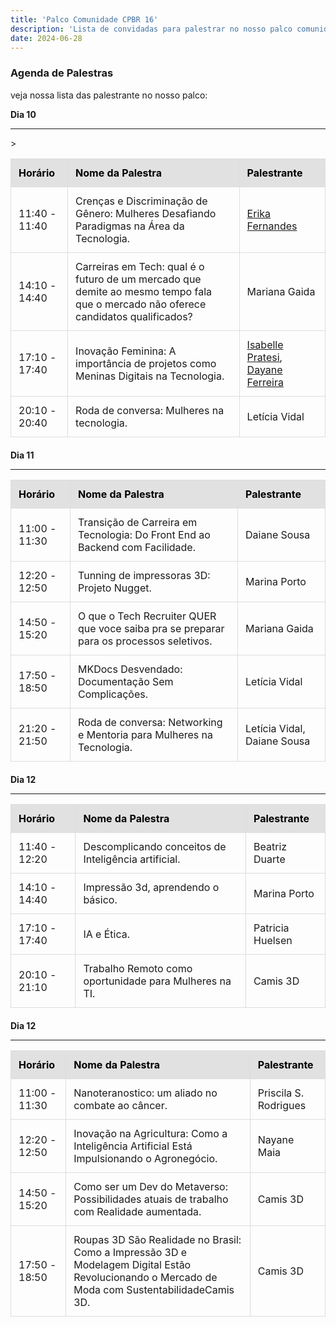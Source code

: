```yaml
---
title: 'Palco Comunidade CPBR 16'
description: 'Lista de convidadas para palestrar no nosso palco comunidade na Campus Party Brasil 16'
date: 2024-06-28
---
```

<style>

    h1 {
        text-align: center;
        margin-bottom: 20px;
    }

    table {
        width: 100%;
        border-collapse: collapse;
        margin-bottom: 20px;
    }

    thead {
        background-color: #e1e1e1;
        color: #000;
    
    }

    th, td {
        padding: 12px;
        border: 1px solid #ddd;
        text-align: left;
    }

    tbody tr:hover {
        background-color: #eea;
        color: #000;
    }
</style>



### Agenda de Palestras


<!-- <div style="display: flex; justify-content: center; width: 70rem; height: 53rem">
<img src="http://codivas.com.br/assets/images/logo.svg" />
</div> -->



veja nossa lista das palestrante no nosso palco:

**Dia 10**

---

<table>
    <thead>
        <tr>
            <th>Horário</th>
            <th>Nome da Palestra</th>
            <th>Palestrante</th>
        </tr>
    </thead>
    <tbody>
        <tr>
            <td>11:40 - 11:40</td>
            <td>Crenças e Discriminação de Gênero: Mulheres Desafiando Paradigmas na Área da Tecnologia.</td>
            <td><a href="https://www.linkedin.com/in/erika-r-fernandes-90589047/">Erika Fernandes</a></td>
        </tr>
        <tr>
            <td>14:10 - 14:40</td>
            <td>Carreiras em Tech: qual é o futuro de um mercado que demite ao mesmo tempo fala que o mercado não oferece candidatos qualificados?</td>
            <td>Mariana Gaida</td>
        </tr>
        <tr>
            <td>17:10 - 17:40</td>
            <td>Inovação Feminina: A importância de projetos como Meninas Digitais na Tecnologia.</td>
            <td><a href="http://instagram.com/as.codivas">Isabelle Pratesi</a>, <a href="instagram.com/as.codivas">Dayane Ferreira</a></td>
        </tr>>
        <tr>
            <td>20:10 - 20:40</td>
            <td>Roda de conversa: Mulheres na tecnologia.</td>
            <td>Letícia Vidal </td>
        </tr>
    </tbody>
</table>

**Dia 11**

---


<table>
    <thead>
        <tr>
            <th>Horário</th>
            <th>Nome da Palestra</th>
            <th>Palestrante</th>
        </tr>
    </thead>
    <tbody>
        <tr>
            <td>11:00 - 11:30</td>
            <td>Transição de Carreira em Tecnologia: Do Front End ao Backend com Facilidade.</td>
            <td>Daiane Sousa </td>
        </tr>
        <tr>
            <td>12:20 - 12:50</td>
            <td>Tunning de impressoras 3D: Projeto Nugget.</td>
            <td>Marina Porto</td>
        </tr>
        <tr>
            <td>14:50 - 15:20</td>
            <td> O que o Tech Recruiter QUER que voce saiba pra se preparar para os processos seletivos.</td>
            <td>Mariana Gaida</td>
        </tr>
        <tr>
            <td>17:50 - 18:50</td>
            <td>MKDocs Desvendado: Documentação Sem Complicações.</td>
            <td>Letícia Vidal</td>
        </tr>
        <tr>
            <td>21:20 - 21:50</td>
            <td>Roda de conversa: Networking e Mentoria para Mulheres na Tecnologia.</td>
            <td>Letícia Vidal, Daiane Sousa </td>
        </tr>
    </tbody>
</table>


**Dia 12**

---


<table>
    <thead>
        <tr>
            <th>Horário</th>
            <th>Nome da Palestra</th>
            <th>Palestrante</th>
        </tr>
    </thead>
    <tbody>
        <tr>
            <td>11:40 - 12:20</td>
            <td>Descomplicando conceitos de Inteligência artificial.</td>
            <td>Beatriz Duarte</td>
        </tr>
        <tr>
            <td>14:10 - 14:40</td>
            <td>Impressão 3d, aprendendo o básico.</td>
            <td>Marina Porto</td>
        </tr>
        <tr>
            <td>17:10 - 17:40</td>
            <td>IA e Ética.</td>
            <td>Patricia Huelsen</td>
        </tr>
                        <tr>
            <td>20:10 - 21:10</td>
            <td>Trabalho Remoto como oportunidade para Mulheres na TI.</td>
            <td>Camis 3D</td>
        </tr>
    </tbody>
</table>


**Dia 12**

---


<table>
    <thead>
        <tr>
            <th>Horário</th>
            <th>Nome da Palestra</th>
            <th>Palestrante</th>
        </tr>
    </thead>
    <tbody>
        <tr>
            <td>11:00 - 11:30</td>
            <td>Nanoteranostico: um aliado no combate ao câncer.</td>
            <td>Priscila S. Rodrigues</td>
        </tr>
        <tr>
            <td>12:20 - 12:50</td>
            <td>Inovação na Agricultura: Como a Inteligência Artificial Está Impulsionando o Agronegócio.</td>
            <td>Nayane Maia</td>
        </tr>
        <tr>
            <td>14:50 - 15:20</td>
            <td>Como ser um Dev do Metaverso: Possibilidades atuais de trabalho com Realidade aumentada.</td>
            <td>Camis 3D</td>
        </tr>
        <tr>
            <td>17:50 - 18:50</td>
            <td>Roupas 3D São Realidade no Brasil: Como a Impressão 3D e Modelagem Digital Estão Revolucionando o Mercado de Moda com SustentabilidadeCamis 3D.</td>
            <td>Camis 3D</td>
        </tr>
    </tbody>
</table>